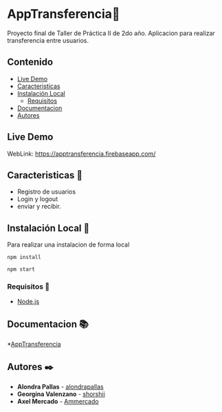 # AppTransferencia📔

Proyecto final de Taller de Práctica II de 2do año. Aplicacion para realizar transferencia entre usuarios.

## Contenido

- [Live Demo](#live-demo)
- [Caracteristicas](#caracteristicas)
- [Instalación Local](#instalación-local)
  - [Requisitos](#requisitos)
- [Documentacion](#documentacion)
- [Autores](#autores)

## Live Demo

WebLink: https://apptransferencia.firebaseapp.com/

## Caracteristicas 📝

- Registro de usuarios
- Login y logout
- enviar y recibir.

## Instalación Local 🔧
Para realizar una instalacion de forma local

```
npm install
```

```
npm start
```

### Requisitos 📝

* [Node.js](https://nodejs.org/es/)

## Documentacion 📚

*[AppTransferencia](https://docs.google.com/document/d/1zkujJerrCidHqzgz9zQPlYm0mr6m57QYFJoyYaKOttE/edit?usp=sharing)

## Autores ✒️
* **Alondra Pallas** - [alondrapallas](https://github.com/alondrapallas)
* **Georgina Valenzano**  - [shorshii](https://github.com/shorshii)
* **Axel Mercado**  - [Ammercado](https://github.com/Ammercado)
